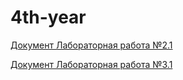 # 4th-year  

[Документ Лабораторная работа №2.1](отчет_по_идхобд.docx)  

[Документ Лабораторная работа №3.1](отчет_по_идхобд.docx)  



